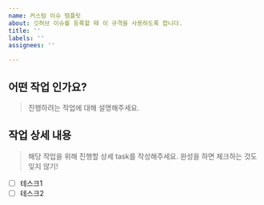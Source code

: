 ```yaml
---
name: 커스텀 이슈 템플릿
about: 깃허브 이슈를 등록할 때 이 규격을 사용하도록 합니다.
title: ''
labels: ''
assignees: ''

---
```


## 어떤 작업 인가요?
> 진행하려는 작업에 대해 설명해주세요.

## 작업 상세 내용
> 해당 작업을 위해 진행할 상세 task를 작성해주세요. 완성을 하면 체크하는 것도 잊지 않기!

- [ ] 테스크1
- [ ] 테스크2
